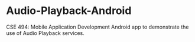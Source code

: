 # Audio-Playback-Android
CSE 494: Mobile Application Development
Android app to demonstrate the use of Audio Playback services.
